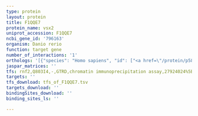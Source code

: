 ```yaml
---
type: protein
layout: protein
title: F1QQE7
protein_name: vsx2
uniprot_accession: F1QQE7
ncbi_gene_id: '796163'
organism: Danio rerio
function: target gene
number_of_interactions: '1'
orthologs: '[{"species": "Homo sapiens", "id": ["<a href=\"/protein/p58304\">P58304</a>"]}, {"species": "Mus musculus", "id": ["<a href=\"/protein/q61412\">Q61412</a>"]}, {"species": "Rattus norvegicus", "id": ["G3V7K0"]}]'
jaspar_matrices: ''
tfs: rnf2,Q803I4,-,GTRD,chromatin immunoprecipitation assay,27924024%5Buid%5D,No
targets: ''
tfs_download: tfs_of_F1QQE7.tsv
targets_download: ''
bindingSites_download: ''
binding_sites_ls: ''

---
```

